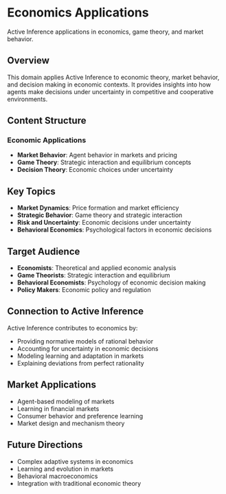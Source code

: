 # Economics Applications

Active Inference applications in economics, game theory, and market behavior.

## Overview

This domain applies Active Inference to economic theory, market behavior, and decision making in economic contexts. It provides insights into how agents make decisions under uncertainty in competitive and cooperative environments.

## Content Structure

### Economic Applications
- **Market Behavior**: Agent behavior in markets and pricing
- **Game Theory**: Strategic interaction and equilibrium concepts
- **Decision Theory**: Economic choices under uncertainty

## Key Topics

- **Market Dynamics**: Price formation and market efficiency
- **Strategic Behavior**: Game theory and strategic interaction
- **Risk and Uncertainty**: Economic decisions under uncertainty
- **Behavioral Economics**: Psychological factors in economic decisions

## Target Audience

- **Economists**: Theoretical and applied economic analysis
- **Game Theorists**: Strategic interaction and equilibrium
- **Behavioral Economists**: Psychology of economic decision making
- **Policy Makers**: Economic policy and regulation

## Connection to Active Inference

Active Inference contributes to economics by:
- Providing normative models of rational behavior
- Accounting for uncertainty in economic decisions
- Modeling learning and adaptation in markets
- Explaining deviations from perfect rationality

## Market Applications

- Agent-based modeling of markets
- Learning in financial markets
- Consumer behavior and preference learning
- Market design and mechanism theory

## Future Directions

- Complex adaptive systems in economics
- Learning and evolution in markets
- Behavioral macroeconomics
- Integration with traditional economic theory
